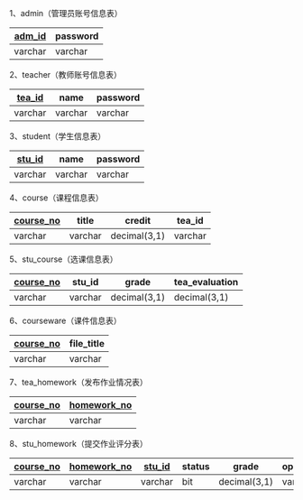 1、admin（管理员账号信息表）

| <u>adm_id</u> | password |
| ------------- | -------- |
| varchar       | varchar  |

2、teacher（教师账号信息表）

| <u>tea_id</u> | name    | password |
| ------------- | ------- | -------- |
| varchar       | varchar | varchar  |

3、student（学生信息表）

| <u>stu_id</u> | name    | password |
| ------------- | ------- | -------- |
| varchar       | varchar | varchar  |

4、course（课程信息表）

| <u>course_no</u> | title   | credit       | tea_id  |
| ---------------- | ------- | ------------ | ------- |
| varchar          | varchar | decimal(3,1) | varchar |

5、stu_course（选课信息表）

| <u>course_no</u> | stu_id  | grade        | tea_evaluation |
| ---------------- | ------- | ------------ | -------------- |
| varchar          | varchar | decimal(3,1) | decimal(3,1)   |

6、courseware（课件信息表）

| <u>course_no</u> | file_title |
| ---------------- | ---------- |
| varchar          | varchar    |

7、tea_homework（发布作业情况表）

| <u>course_no</u> | <u>homework_no</u> |
| ---------------- | ------------------ |
| varchar          | varchar            |

8、stu_homework（提交作业评分表）

| <u>course_no</u> | <u>homework_no</u> | <u>stu_id</u> | status | grade        | opinion |
| ---------------- | ------------------ | ------------- | ------ | ------------ | ------- |
| varchar          | varchar            | varchar       | bit    | decimal(3,1) | varchar |

